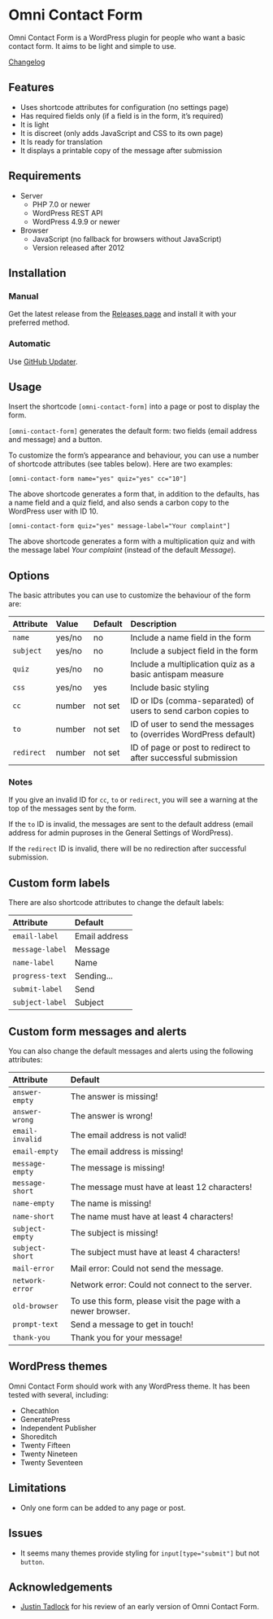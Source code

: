 
Omni Contact Form
================================================================================

Omni Contact Form is a WordPress plugin for people who want a basic contact form. It aims to be light and simple to use.

[Changelog](CHANGELOG.md)



Features
--------------------------------------------------------------------------------

-   Uses shortcode attributes for configuration (no settings page)
-   Has required fields only (if a field is in the form, it’s required)
-   It is light
-   It is discreet (only adds JavaScript and CSS to its own page)
-   It Is ready for translation
-   It displays a printable copy of the message after submission



Requirements
--------------------------------------------------------------------------------

-   Server
    -   PHP 7.0 or newer
    -   WordPress REST API
    -   WordPress 4.9.9 or newer
-   Browser
    -   JavaScript (no fallback for browsers without JavaScript)
    -   Version released after 2012



Installation
--------------------------------------------------------------------------------

### Manual

Get the latest release from the [Releases page](https://github.com/demetris/omni-contact-form/releases) and install it with your preferred method.

### Automatic

Use [GitHub Updater](https://github.com/afragen/github-updater).



Usage
--------------------------------------------------------------------------------

Insert the shortcode `[omni-contact-form]` into a page or post to display the form.

`[omni-contact-form]` generates the default form: two fields (email address and message) and a button.

To customize the form’s appearance and behaviour, you can use a number of shortcode attributes (see tables below). Here are two examples:

`[omni-contact-form name="yes" quiz="yes" cc="10"]`

The above shortcode generates a form that, in addition to the defaults, has a name field and a quiz field, and also sends a carbon copy to the WordPress user with ID 10.

`[omni-contact-form quiz="yes" message-label="Your complaint"]`

The above shortcode generates a form with a multiplication quiz and with the message label *Your complaint* (instead of the default *Message*).



Options
--------------------------------------------------------------------------------

The basic attributes you can use to customize the behaviour of the form are:

| Attribute    | Value         | Default     | Description                                                             |
|:-------------|:--------------|:------------|:------------------------------------------------------------------------|
| `name`       | yes/no        | no          | Include a name field in the form                                        |
| `subject`    | yes/no        | no          | Include a subject field in the form                                     |
| `quiz`       | yes/no        | no          | Include a multiplication quiz as a basic antispam measure               |
| `css`        | yes/no        | yes         | Include basic styling                                                   |
| `cc`         | number        | not set     | ID or IDs (comma-separated) of users to send carbon copies to           |
| `to`         | number        | not set     | ID of user to send the messages to (overrides WordPress default)        |
| `redirect`   | number        | not set     | ID of page or post to redirect to after successful submission           |


### Notes

If you give an invalid ID for `cc`, `to` or `redirect`, you will see a warning at the top of the messages sent by the form.

If the `to` ID is invalid, the messages are sent to the default address (email address for admin puproses in the General Settings of WordPress).

If the `redirect` ID is invalid, there will be no redirection after successful submission.



Custom form labels
--------------------------------------------------------------------------------

There are also shortcode attributes to change the default labels:

| Attribute                    | Default                                                           |
|:-----------------------------|:------------------------------------------------------------------|
| `email-label`                | Email address                                                     |
| `message-label`              | Message                                                           |
| `name-label`                 | Name                                                              |
| `progress-text`              | Sending...                                                        |
| `submit-label`               | Send                                                              |
| `subject-label`              | Subject                                                           |



Custom form messages and alerts
--------------------------------------------------------------------------------

You can also change the default messages and alerts using the following attributes:

| Attribute                    | Default                                                           |
|:-----------------------------|:------------------------------------------------------------------|
| `answer-empty`               | The answer is missing!                                            |
| `answer-wrong`               | The answer is wrong!                                              |
| `email-invalid`              | The email address is not valid!                                   |
| `email-empty`                | The email address is missing!                                     |
| `message-empty`              | The message is missing!                                           |
| `message-short`              | The message must have at least 12 characters!                     |
| `name-empty`                 | The name is missing!                                              |
| `name-short`                 | The name must have at least 4 characters!                         |
| `subject-empty`              | The subject is missing!                                           |
| `subject-short`              | The subject must have at least 4 characters!                      |
| `mail-error`                 | Mail error: Could not send the message.                           |
| `network-error`              | Network error: Could not connect to the server.                   |
| `old-browser`                | To use this form, please visit the page with a newer browser.     |
| `prompt-text`                | Send a message to get in touch!                                   |
| `thank-you`                  | Thank you for your message!                                       |



WordPress themes
--------------------------------------------------------------------------------

Omni Contact Form should work with any WordPress theme. It has been tested with several, including:

-   Checathlon
-   GeneratePress
-   Independent Publisher
-   Shoreditch
-   Twenty Fifteen
-   Twenty Nineteen
-   Twenty Seventeen



Limitations
--------------------------------------------------------------------------------

-   Only one form can be added to any page or post.



Issues
--------------------------------------------------------------------------------

-   It seems many themes provide styling for `input[type="submit"]` but not `button`.



Acknowledgements
--------------------------------------------------------------------------------

-   [Justin Tadlock](https://github.com/justintadlock) for his review of an early version of Omni Contact Form.
